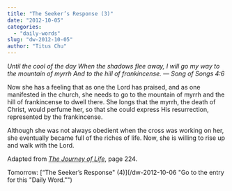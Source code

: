 ```yaml
---
title: "The Seeker’s Response (3)"
date: "2012-10-05"
categories: 
  - "daily-words"
slug: "dw-2012-10-05"
author: "Titus Chu"
---
```


_Until the cool of the day When the shadows flee away, I will go my way to the mountain of myrrh And to the hill of frankincense. — Song of Songs 4:6_

Now she has a feeling that as one the Lord has praised, and as one manifested in the church, she needs to go to the mountain of myrrh and the hill of frankincense to dwell there. She longs that the myrrh, the death of Christ, would perfume her, so that she could express His resurrection, represented by the frankincense.

Although she was not always obedient when the cross was working on her, she eventually became full of the riches of life. Now, she is willing to rise up and walk with the Lord.

Adapted from _[The Journey of Life](/book-journey "Go to the listing for this book.")_, page 224.

Tomorrow: [“The Seeker’s Response" (4)](/dw-2012-10-06 "Go to the entry for this "Daily Word."")
